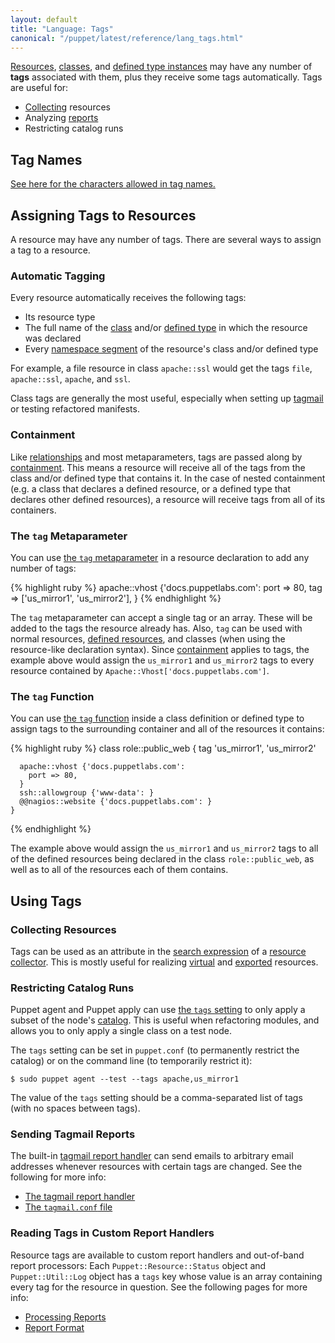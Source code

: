 ```yaml
---
layout: default
title: "Language: Tags"
canonical: "/puppet/latest/reference/lang_tags.html"
---
```



[virtual]: ./lang_virtual.html
[exported]: ./lang_exported.html
[namespace]: ./lang_namespaces.html
[resources]: ./lang_resources.html
[classes]: ./lang_classes.html
[defined]: ./lang_defined_types.html
[collectors]: ./lang_collectors.html
[reports]: /guides/reporting.html#make-masters-process-reports
[report_format]: ./format_report.html
[tagmail]: /references/3.8.latest/report.html#tagmail
[tagmail_conf]: /guides/configuring.html#tagmailconf
[tagmeta]: /references/3.8.latest/metaparameter.html#tag
[tagfunction]: /references/3.8.latest/function.html#tag
[tags_setting]: /references/3.8.latest/configuration.html#tags
[tagnames]: ./lang_reserved.html#tags
[relationships]: ./lang_relationships.html
[containment]: ./lang_containment.html
[collector_search]: ./lang_collectors.html#search-expressions
[catalog]: ./lang_summary.html#compilation-and-catalogs


[Resources][], [classes][], and [defined type instances][defined] may have any number of **tags** associated with them, plus they receive some tags automatically. Tags are useful for:

* [Collecting][collectors] resources
* Analyzing [reports][]
* Restricting catalog runs

Tag Names
-----

[See here for the characters allowed in tag names.][tagnames]

Assigning Tags to Resources
-----

A resource may have any number of tags. There are several ways to assign a tag to a resource.

### Automatic Tagging

Every resource automatically receives the following tags:

* Its resource type
* The full name of the [class][classes] and/or [defined type][defined] in which the resource was declared
* Every [namespace segment][namespace] of the resource's class and/or defined type

For example, a file resource in class `apache::ssl` would get the tags `file`, `apache::ssl`, `apache`, and `ssl`.

Class tags are generally the most useful, especially when setting up [tagmail][] or testing refactored manifests.

### Containment

Like [relationships][] and most metaparameters, tags are passed along by [containment][]. This means a resource will receive all of the tags from the class and/or defined type that contains it. In the case of nested containment (e.g. a class that declares a defined resource, or a defined type that declares other defined resources), a resource will receive tags from all of its containers.

### The `tag` Metaparameter

You can use [the `tag` metaparameter][tagmeta] in a resource declaration to add any number of tags:

{% highlight ruby %}
    apache::vhost {'docs.puppetlabs.com':
      port => 80,
      tag  => ['us_mirror1', 'us_mirror2'],
    }
{% endhighlight %}

The `tag` metaparameter can accept a single tag or an array. These will be added to the tags the resource already has. Also, `tag` can be used with normal resources, [defined resources][defined], and classes (when using the resource-like declaration syntax). Since [containment][] applies to tags, the example above would assign the `us_mirror1` and `us_mirror2` tags to every resource contained by `Apache::Vhost['docs.puppetlabs.com']`.

### The `tag` Function

You can use [the `tag` function][tagfunction] inside a class definition or defined type to assign tags to the surrounding container and all of the resources it contains:

{% highlight ruby %}
    class role::public_web {
      tag 'us_mirror1', 'us_mirror2'

      apache::vhost {'docs.puppetlabs.com':
        port => 80,
      }
      ssh::allowgroup {'www-data': }
      @@nagios::website {'docs.puppetlabs.com': }
    }
{% endhighlight %}

The example above would assign the `us_mirror1` and `us_mirror2` tags to all of the defined resources being declared in the class `role::public_web`, as well as to all of the resources each of them contains.

Using Tags
-----

### Collecting Resources

Tags can be used as an attribute in the [search expression][collector_search] of a [resource collector][collectors]. This is mostly useful for realizing [virtual][] and [exported][] resources.

### Restricting Catalog Runs

Puppet agent and Puppet apply can use [the `tags` setting][tags_setting] to only apply a subset of the node's [catalog][]. This is useful when refactoring modules, and allows you to only apply a single class on a test node.

The `tags` setting can be set in `puppet.conf` (to permanently restrict the catalog) or on the command line (to temporarily restrict it):

    $ sudo puppet agent --test --tags apache,us_mirror1

The value of the `tags` setting should be a comma-separated list of tags (with no spaces between tags).

### Sending Tagmail Reports

The built-in [tagmail report handler][tagmail] can send emails to arbitrary email addresses whenever resources with certain tags are changed. See the following for more info:

* [The tagmail report handler][tagmail]
* [The `tagmail.conf` file][tagmail_conf]

### Reading Tags in Custom Report Handlers

Resource tags are available to custom report handlers and out-of-band report processors: Each `Puppet::Resource::Status` object and `Puppet::Util::Log` object has a `tags` key whose value is an array containing every tag for the resource in question. See the following pages for more info:

* [Processing Reports][reports]
* [Report Format][report_format]


